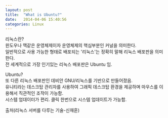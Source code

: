 ```yaml
---
layout: post
title:  "What is Ubuntu?"
date:   2014-04-06 15:40:56
categories: Linux
---
```


<span class="evidence">리눅스란?</span>  
윈도우나 맥같은 운영체제이자 운영체제의 핵심부분인 커널을 의미한다.  
일반적으로 사용 가능한 형태로 배포되는 '리눅스'는 정확히 말해 리눅스 배포판을 의미한다.  
전 세계적으로 가장 인기있는 리눅스 배포판은 Ubuntu 임.  

<span class="evidence">Ubuntu?</span>  
또 다른 리눅스 배포판인 데비안 GNU/리눅스를 기반으로 만들어졌음.  
유니티라는 데스크탑 관리자를 사용하여 그래픽 데스크탑 환경을 제공하며 마우스를 이용해서 직관적인 조작이 가능함.  
시스템 엄데이터가 편리. 클릭 한번으로 시스템 업데이트가 가능함.  
  
  
  
출처(리눅스 서버를 다루는 기술-신재훈)
